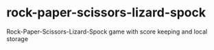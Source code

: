 # rock-paper-scissors-lizard-spock
Rock-Paper-Scissors-Lizard-Spock game with score keeping and local storage

